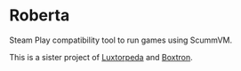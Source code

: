 # Roberta

Steam Play compatibility tool to run games using ScummVM.

This is a sister project of [Luxtorpeda](https://github.com/dreamer/luxtorpeda) and [Boxtron](https://github.com/dreamer/boxtron).
